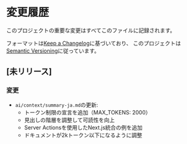 # 変更履歴

このプロジェクトの重要な変更はすべてこのファイルに記録されます。

フォーマットは[Keep a Changelog](https://keepachangelog.com/en/1.0.0/)に基づいており、
このプロジェクトは[Semantic Versioning](https://semver.org/spec/v2.0.0.html)に従っています。

## [未リリース]

### 変更

- `ai/context/summary-ja.md`の更新:
  - トークン制限の宣言を追加（MAX_TOKENS: 2000）
  - 見出しの階層を調整して可読性を向上
  - Server Actionsを使用したNext.js統合の例を追加
  - ドキュメントが2kトークン以下になるように調整